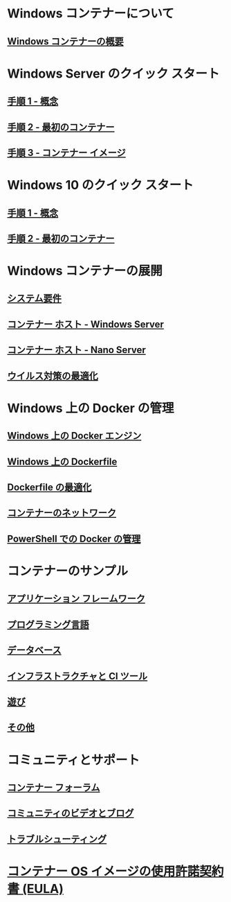 # Windows コンテナーについて
## [Windows コンテナーの概要](about/about_overview.md)

# Windows Server のクイック スタート
## [手順 1 - 概念](quick_start/quick_start.md)
## [手順 2 - 最初のコンテナー](quick_start/quick_start_windows_server.md)
## [手順 3 - コンテナー イメージ](quick_start/quick_start_images.md)

# Windows 10 のクイック スタート
## [手順 1 - 概念](quick_start/quick_start.md)
## [手順 2 - 最初のコンテナー](quick_start/quick_start_windows_10.md)

# Windows コンテナーの展開
## [システム要件](deployment/system_requirements.md)
## [コンテナー ホスト - Windows Server](deployment/deployment.md)
## [コンテナー ホスト - Nano Server](deployment/deployment_nano.md)
## [ウイルス対策の最適化](https://msdn.microsoft.com/en-us/windows/hardware/drivers/ifs/anti-virus-optimization-for-windows-containers)

# Windows 上の Docker の管理
## [Windows 上の Docker エンジン](docker/configure_docker_daemon.md)
## [Windows 上の Dockerfile](docker/manage_windows_dockerfile.md)
## [Dockerfile の最適化](docker/optimize_windows_dockerfile.md)
## [コンテナーのネットワーク](management/container_networking.md)
## [PowerShell での Docker の管理](https://github.com/Microsoft/Docker-PowerShell)

# コンテナーのサンプル
## [アプリケーション フレームワーク](samples.md#Application-Frameworks)
## [プログラミング言語](samples.md#Programing-Languages)
## [データベース](samples.md#Databases)
## [インフラストラクチャと CI ツール](samples.md#Infrastructure-and-CI-Tools)
## [遊び](samples.md#Just-for-Fun)
## [その他](samples.md#Other)


# コミュニティとサポート
## [コンテナー フォーラム](https://social.msdn.microsoft.com/Forums/en-US/home?forum=windowscontainers)
## [コミュニティのビデオとブログ](communitylinks.md)
## [トラブルシューティング](troubleshooting.md)


# [コンテナー OS イメージの使用許諾契約書 (EULA)](Images_EULA.md)


<!--HONumber=Nov16_HO1-->



